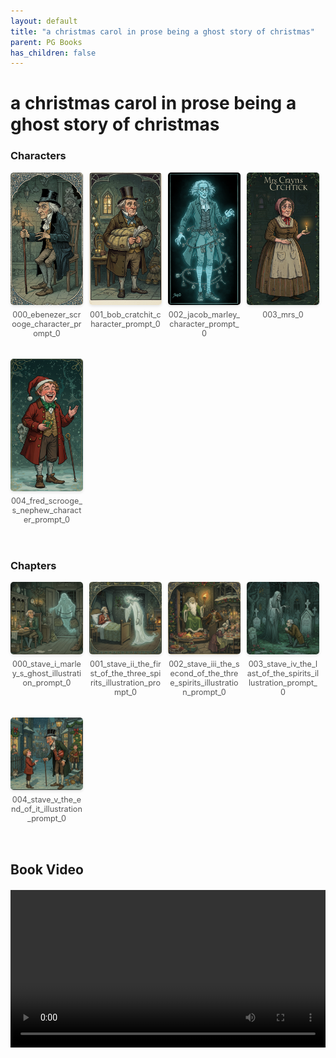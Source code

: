 ```yaml
---
layout: default
title: "a christmas carol in prose being a ghost story of christmas"
parent: PG Books
has_children: false
---
```



<style>
.image-gallery {
  display: flex;
  flex-wrap: wrap;
  justify-content: space-between;
  margin-bottom: 20px;
}

.image-row {
  display: flex;
  justify-content: flex-start;
  width: 100%;
  margin-bottom: 20px;
}

.image-item {
  width: 23%;
  margin-right: 2%;
  text-align: center;
}

.image-item:last-child {
  margin-right: 0;
}

.image-item img {
  width: 100%;
  height: auto;
  object-fit: cover;
  border-radius: 5px;
  box-shadow: 0 2px 4px rgba(0,0,0,0.1);
}

.image-item p {
  margin-top: 5px;
  font-size: 0.9em;
  color: #555;
}

.video-container {
  margin: 20px 0;
}
</style>


# a christmas carol in prose being a ghost story of christmas

<h3>Characters</h3>
<div class="image-gallery">
<div class="image-row">
  <div class="image-item">
    <img src="../../assets/pg_books_ai_generated_photos/a_christmas_carol_in_prose_being_a_ghost_story_of_christmas/characters/000_ebenezer_scrooge_character_prompt_0.png" alt="000_ebenezer_scrooge_character_prompt_0">
    <p>000_ebenezer_scrooge_character_prompt_0</p>
  </div>
  <div class="image-item">
    <img src="../../assets/pg_books_ai_generated_photos/a_christmas_carol_in_prose_being_a_ghost_story_of_christmas/characters/001_bob_cratchit_character_prompt_0.png" alt="001_bob_cratchit_character_prompt_0">
    <p>001_bob_cratchit_character_prompt_0</p>
  </div>
  <div class="image-item">
    <img src="../../assets/pg_books_ai_generated_photos/a_christmas_carol_in_prose_being_a_ghost_story_of_christmas/characters/002_jacob_marley_character_prompt_0.png" alt="002_jacob_marley_character_prompt_0">
    <p>002_jacob_marley_character_prompt_0</p>
  </div>
  <div class="image-item">
    <img src="../../assets/pg_books_ai_generated_photos/a_christmas_carol_in_prose_being_a_ghost_story_of_christmas/characters/003_mrs_0.png" alt="003_mrs_0">
    <p>003_mrs_0</p>
  </div>
</div>
<div class="image-row">
  <div class="image-item">
    <img src="../../assets/pg_books_ai_generated_photos/a_christmas_carol_in_prose_being_a_ghost_story_of_christmas/characters/004_fred_scrooge_s_nephew_character_prompt_0.png" alt="004_fred_scrooge_s_nephew_character_prompt_0">
    <p>004_fred_scrooge_s_nephew_character_prompt_0</p>
  </div>
</div>
</div>

<h3>Chapters</h3>
<div class="image-gallery">
<div class="image-row">
  <div class="image-item">
    <img src="../../assets/pg_books_ai_generated_photos/a_christmas_carol_in_prose_being_a_ghost_story_of_christmas/chapters/000_stave_i_marley_s_ghost_illustration_prompt_0.png" alt="000_stave_i_marley_s_ghost_illustration_prompt_0">
    <p>000_stave_i_marley_s_ghost_illustration_prompt_0</p>
  </div>
  <div class="image-item">
    <img src="../../assets/pg_books_ai_generated_photos/a_christmas_carol_in_prose_being_a_ghost_story_of_christmas/chapters/001_stave_ii_the_first_of_the_three_spirits_illustration_prompt_0.png" alt="001_stave_ii_the_first_of_the_three_spirits_illustration_prompt_0">
    <p>001_stave_ii_the_first_of_the_three_spirits_illustration_prompt_0</p>
  </div>
  <div class="image-item">
    <img src="../../assets/pg_books_ai_generated_photos/a_christmas_carol_in_prose_being_a_ghost_story_of_christmas/chapters/002_stave_iii_the_second_of_the_three_spirits_illustration_prompt_0.png" alt="002_stave_iii_the_second_of_the_three_spirits_illustration_prompt_0">
    <p>002_stave_iii_the_second_of_the_three_spirits_illustration_prompt_0</p>
  </div>
  <div class="image-item">
    <img src="../../assets/pg_books_ai_generated_photos/a_christmas_carol_in_prose_being_a_ghost_story_of_christmas/chapters/003_stave_iv_the_last_of_the_spirits_illustration_prompt_0.png" alt="003_stave_iv_the_last_of_the_spirits_illustration_prompt_0">
    <p>003_stave_iv_the_last_of_the_spirits_illustration_prompt_0</p>
  </div>
</div>
<div class="image-row">
  <div class="image-item">
    <img src="../../assets/pg_books_ai_generated_photos/a_christmas_carol_in_prose_being_a_ghost_story_of_christmas/chapters/004_stave_v_the_end_of_it_illustration_prompt_0.png" alt="004_stave_v_the_end_of_it_illustration_prompt_0">
    <p>004_stave_v_the_end_of_it_illustration_prompt_0</p>
  </div>
</div>
</div>

<h2>Book Video</h2>
<div class="video-container">
  <video controls width="100%">
    <source src="../../assets/pg_books_ai_generated_videos/a_christmas_carol_in_prose_being_a_ghost_story_of_christmas.mp4" type="video/mp4">
    Your browser does not support the video tag.
  </video>
</div>

